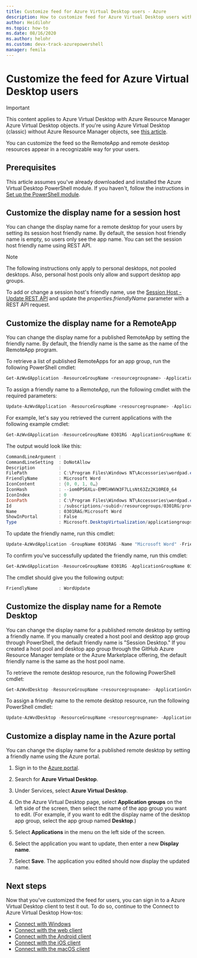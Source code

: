 ```yaml
---
title: Customize feed for Azure Virtual Desktop users - Azure
description: How to customize feed for Azure Virtual Desktop users with PowerShell cmdlets.
author: Heidilohr
ms.topic: how-to
ms.date: 08/16/2020
ms.author: helohr 
ms.custom: devx-track-azurepowershell
manager: femila
---
```

# Customize the feed for Azure Virtual Desktop users

>[!IMPORTANT]
>This content applies to Azure Virtual Desktop with Azure Resource Manager Azure Virtual Desktop objects. If you're using Azure Virtual Desktop (classic) without Azure Resource Manager objects, see [this article](./virtual-desktop-fall-2019/customize-feed-virtual-desktop-users-2019.md).

You can customize the feed so the RemoteApp and remote desktop resources appear in a recognizable way for your users.

## Prerequisites

This article assumes you've already downloaded and installed the Azure Virtual Desktop PowerShell module. If you haven't, follow the instructions in [Set up the PowerShell module](powershell-module.md).

## Customize the display name for a session host

You can change the display name for a remote desktop for your users by setting its session host friendly name. By default, the session host friendly name is empty, so users only see the app name. You can set the session host friendly name using REST API.

>[!NOTE]
>The following instructions only apply to personal desktops, not pooled desktops. Also, personal host pools only allow and support desktop app groups.

To add or change a session host's friendly name, use the [Session Host - Update REST API](/rest/api/desktopvirtualization/session-hosts/update?tabs=HTTP) and update the *properties.friendlyName* parameter with a REST API request.

## Customize the display name for a RemoteApp

You can change the display name for a published RemoteApp by setting the friendly name. By default, the friendly name is the same as the name of the RemoteApp program.

To retrieve a list of published RemoteApps for an app group, run the following PowerShell cmdlet:

```powershell
Get-AzWvdApplication -ResourceGroupName <resourcegroupname> -ApplicationGroupName <appgroupname>
```

To assign a friendly name to a RemoteApp, run the following cmdlet with the required parameters:

```powershell
Update-AzWvdApplication -ResourceGroupName <resourcegroupname> -ApplicationGroupName <appgroupname> -Name <applicationname> -FriendlyName <newfriendlyname>
```

For example, let's say you retrieved the current applications with the following example cmdlet:

```powershell
Get-AzWvdApplication -ResourceGroupName 0301RG -ApplicationGroupName 0301RAG | format-list
```

The output would look like this:

```powershell
CommandLineArgument :
CommandLineSetting  : DoNotAllow
Description         :
FilePath            : C:\Program Files\Windows NT\Accessories\wordpad.exe
FriendlyName        : Microsoft Word
IconContent         : {0, 0, 1, 0…}
IconHash            : --iom0PS6XLu-EMMlHWVW3F7LLsNt63Zz2K10RE0_64
IconIndex           : 0
IconPath            : C:\Program Files\Windows NT\Accessories\wordpad.exe
Id                  : /subscriptions/<subid>/resourcegroups/0301RG/providers/Microsoft.DesktopVirtualization/applicationgroups/0301RAG/applications/Microsoft Word
Name                : 0301RAG/Microsoft Word
ShowInPortal        : False
Type                : Microsoft.DesktopVirtualization/applicationgroups/applications
```
To update the friendly name, run this cmdlet:

```powershell
Update-AzWvdApplication -GroupName 0301RAG -Name "Microsoft Word" -FriendlyName "WordUpdate" -ResourceGroupName 0301RG -IconIndex 0 -IconPath "C:\Program Files\Windows NT\Accessories\wordpad.exe" -ShowInPortal:$true -CommandLineSetting DoNotallow -FilePath "C:\Program Files\Windows NT\Accessories\wordpad.exe"
```

To confirm you've successfully updated the friendly name, run this cmdlet:

```powershell
Get-AzWvdApplication -ResourceGroupName 0301RG -ApplicationGroupName 0301RAG | format-list FriendlyName
```

The cmdlet should give you the following output:

```powershell
FriendlyName        : WordUpdate
```

## Customize the display name for a Remote Desktop

You can change the display name for a published remote desktop by setting a friendly name. If you manually created a host pool and desktop app group through PowerShell, the default friendly name is "Session Desktop." If you created a host pool and desktop app group through the GitHub Azure Resource Manager template or the Azure Marketplace offering, the default friendly name is the same as the host pool name.

To retrieve the remote desktop resource, run the following PowerShell cmdlet:

```powershell
Get-AzWvdDesktop -ResourceGroupName <resourcegroupname> -ApplicationGroupName <appgroupname> -Name <applicationname>
```

To assign a friendly name to the remote desktop resource, run the following PowerShell cmdlet:

```powershell
Update-AzWvdDesktop -ResourceGroupName <resourcegroupname> -ApplicationGroupName <appgroupname> -Name <applicationname> -FriendlyName <newfriendlyname>
```

## Customize a display name in the Azure portal

You can change the display name for a published remote desktop by setting a friendly name using the Azure portal.

1. Sign in to the [Azure portal](https://portal.azure.com).

2. Search for **Azure Virtual Desktop**.

3. Under Services, select **Azure Virtual Desktop**.

4. On the Azure Virtual Desktop page, select **Application groups** on the left side of the screen, then select the name of the app group you want to edit. (For example, if you want to edit the display name of the desktop app group, select the app group named **Desktop**.)

5. Select **Applications** in the menu on the left side of the screen.

6. Select the application you want to update, then enter a new **Display name**.

7. Select **Save**. The application you edited should now display the updated name.

## Next steps

Now that you've customized the feed for users, you can sign in to a Azure Virtual Desktop client to test it out. To do so, continue to the Connect to Azure Virtual Desktop How-tos:

 * [Connect with Windows](./users/connect-windows.md)
 * [Connect with the web client](./users/connect-web.md)
 * [Connect with the Android client](./users/connect-android-chrome-os.md)
 * [Connect with the iOS client](./users/connect-ios-ipados.md)
 * [Connect with the macOS client](./users/connect-macos.md)
